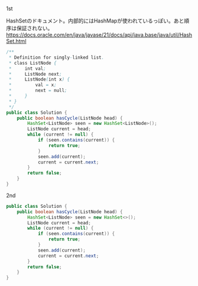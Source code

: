 1st

HashSetのドキュメント。内部的にはHashMapが使われているっぽい。あと順序は保証されない。
https://docs.oracle.com/en/java/javase/21/docs/api/java.base/java/util/HashSet.html

```java
/**
 * Definition for singly-linked list.
 * class ListNode {
 *     int val;
 *     ListNode next;
 *     ListNode(int x) {
 *         val = x;
 *         next = null;
 *     }
 * }
 */
public class Solution {
    public boolean hasCycle(ListNode head) {
        HashSet<ListNode> seen = new HashSet<ListNode>();
        ListNode current = head;
        while (current != null) {
            if (seen.contains(current)) {
                return true;
            }
            seen.add(current);
            current = current.next;
        }
        return false;
    }
}
```

2nd

```java
public class Solution {
    public boolean hasCycle(ListNode head) {
        HashSet<ListNode> seen = new HashSet<>();
        ListNode current = head;
        while (current != null) {
            if (seen.contains(current)) {
                return true;
            }
            seen.add(current);
            current = current.next;
        }
        return false;
    }
}
```
